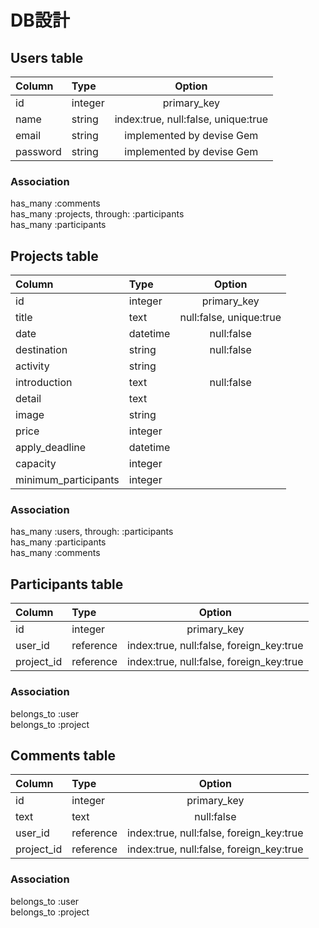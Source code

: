 # DB設計

## Users table

| Column               | Type      | Option                                   |
|:---------------------|:----------|:----------------------------------------:|
| id                   | integer   | primary_key                              |
| name                 | string    | index:true, null:false, unique:true      |
| email                | string    | implemented by devise Gem                |
| password             | string    | implemented by devise Gem                |

### Association
has_many :comments  
has_many :projects, through: :participants  
has_many :participants  


## Projects table

| Column               | Type      | Option                                   |
|:---------------------|:--------- |:----------------------------------------:|
| id                   | integer   | primary_key                              |
| title                | text      | null:false, unique:true                  |
| date                 | datetime  | null:false                               |
| destination          | string    | null:false                               |
| activity             | string    |                                          |
| introduction         | text      | null:false                               |
| detail               | text      |                                          |
| image                | string    |                                          |
| price                | integer   |                                          |
| apply_deadline       | datetime  |                                          |
| capacity             | integer   |                                          |
| minimum_participants | integer   |                                          |

### Association
has_many :users, through: :participants  
has_many :participants  
has_many :comments  


## Participants table

| Column               | Type      | Option                                   |
|:---------------------|:----------|:----------------------------------------:|
| id                   | integer   | primary_key                              |
| user_id              | reference | index:true, null:false, foreign_key:true |
| project_id           | reference | index:true, null:false, foreign_key:true |

### Association
belongs_to :user  
belongs_to :project  


## Comments table

| Column               | Type      | Option                                   |
|:---------------------|:----------|:----------------------------------------:|
| id                   | integer   | primary_key                              |
| text                 | text      | null:false                               |
| user_id              | reference | index:true, null:false, foreign_key:true |
| project_id           | reference | index:true, null:false, foreign_key:true |

### Association
belongs_to :user  
belongs_to :project  
